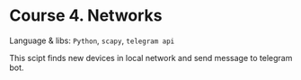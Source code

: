 # Course 4. Networks

Language & libs: `Python`, `scapy`, `telegram api`

This scipt finds new devices in local network and send message to telegram bot.
